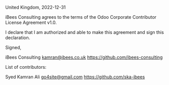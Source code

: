 United Kingdom, 2022-12-31

iBees Consulting agrees to the terms of the Odoo Corporate Contributor License
Agreement v1.0.

I declare that I am authorized and able to make this agreement and sign this
declaration.

Signed,

iBees Consulting kamran@ibees.co.uk https://github.com/ibees-consulting

List of contributors:

Syed Kamran Ali go4site@gmail.com https://github.com/ska-ibees
